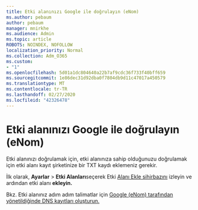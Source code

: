 ```yaml
---
title: Etki alanınızı Google ile doğrulayın (eNom)
ms.author: pebaum
author: pebaum
manager: mnirkhe
ms.audience: Admin
ms.topic: article
ROBOTS: NOINDEX, NOFOLLOW
localization_priority: Normal
ms.collection: Adm_O365
ms.custom:
- "1"
ms.openlocfilehash: 5d01a1dc804640a22b7af9cdc36f733f40bff659
ms.sourcegitcommit: 1e86dec31d92dba0f7804db9d11c47017a450579
ms.translationtype: MT
ms.contentlocale: tr-TR
ms.lasthandoff: 02/27/2020
ms.locfileid: "42326478"
---
```

# <a name="verify-your-domain-with-google-enom"></a>Etki alanınızı Google ile doğrulayın (eNom)

Etki alanınızı doğrulamak için, etki alanınıza sahip olduğunuzu doğrulamak için etki alanı kayıt şirketinize bir TXT kaydı eklemeniz gerekir. 

İlk olarak, **Ayarlar** \> **Etki Alanları**seçerek Etki [Alanı Ekle sihirbazını](https://portal.office.com/adminportal/home#/Domains) izleyin ve ardından etki alanı **ekleyin.**
  
Bkz. Etki alanınız adım adım talimatlar için [Google (eNom) tarafından yönetildiğinde DNS kayıtları oluşturun.](https://docs.microsoft.com/microsoft-365/admin/dns/create-dns-records-for-domain-managed-by-google-enom)